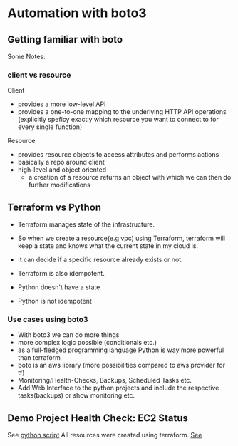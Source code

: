 # Automation with boto3

## Getting familiar with boto
Some Notes:

### client vs resource

Client

* provides a more low-level API
* provides a one-to-one mapping to the underlying HTTP API operations (explicitly speficy exactly which resource you want to connect to for every single function)

Resource

* provides resource objects to access attributes and performs actions
* basically a repo around client
* high-level and object oriented
    * a creation of a resource returns an object with which we can then do further modifications


## Terraform vs Python

* Terraform manages state of the infrastructure.
* So when we create a resource(e.g vpc) using Terraform, terraform will keep a state and knows what the current state in my cloud is.
* It can decide if a specific resource already exists or not.
* Terraform is also idempotent.

* Python doesn't have a state
* Python is not idempotent


### Use cases using boto3

* With boto3 we can do more things
* more complex logic possible (conditionals etc.)
* as a full-fledged programming language Python is way more powerful than terraform
* boto is an aws library (more possibilities compared to aws provider for tf)
* Monitoring/Health-Checks, Backups, Scheduled Tasks etc.
* Add Web Interface to the python projects and include the respective tasks(backups) or show monitoring etc.



## Demo Project Health Check: EC2 Status
See [python script](./main.py)
All resources were created using terraform.
[See](./terraform/main.tf)
